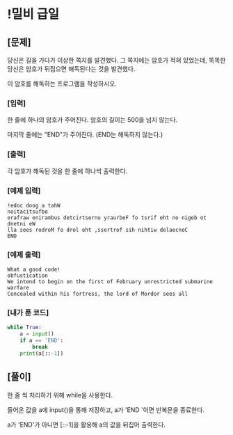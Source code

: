 # !밀비 급일



## [문제]

당신은 길을 가다가 이상한 쪽지를 발견했다. 그 쪽지에는 암호가 적혀 있었는데, 똑똑한 당신은 암호가 뒤집으면 해독된다는 것을 발견했다.

이 암호를 해독하는 프로그램을 작성하시오.



### [입력]

한 줄에 하나의 암호가 주어진다. 암호의 길이는 500을 넘지 않는다.

마지막 줄에는 "END"가 주어진다. (END는 해독하지 않는다.)



### [출력]

각 암호가 해독된 것을 한 줄에 하나씩 출력한다.



### [예제 입력]

```
!edoc doog a tahW
noitacitsufbo
erafraw enirambus detcirtsernu yraurbeF fo tsrif eht no nigeb ot dnetni eW
lla sees rodroM fo drol eht ,ssertrof sih nihtiw delaecnoC
END
```



### [예제 출력]

```
What a good code!
obfustication
We intend to begin on the first of February unrestricted submarine warfare
Concealed within his fortress, the lord of Mordor sees all
```



### [내가 푼 코드]

```python
while True:
    a = input()
    if a == 'END':
        break
    print(a[::-1])
```



## [풀이]

한 줄 씩 처리하기 위해 while을 사용한다.

들어온 값을 a에 input()을 통해 저장하고, a가 'END '이면 반복문을 종료한다.

a가 'END'가 아니면 [::-1]을 활용해 a의 값을 뒤집어 출력한다.